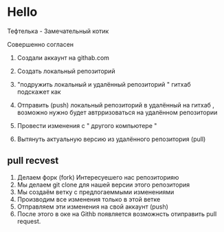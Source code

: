 # Hello

Тефтелька - Замечательный котик 

Совершенно согласен


1. Создали аккаунт на githab.com

2. Создать локальный репозиторий 

3. "подружить локальный и удалённый репозиторий " гитхаб подскажет как 

4. Отправить (push)  локальный  репозиторий в удалённый на гитхаб , возможно нужно будет автрризоваться на удалённом репозитории 

5. Провести изменения  с " другого компьютере "

6. Вытянуть актуальную версию из удалённого репозитория (pull)

 ##    pull recvest 


 1. Делаем форк (fork)   Интересуешего нас репозиторияю 
 2. Мы делаем git clone для нашей версии этого репозитория 
 3. Мы создаём ветку с предлогаеммыми изменениями 
 4. Производим все изменения только в этой ветке 
 5. Отправляем эти изменения на свой аккаунт (push)
 6. После этого в оке на  Githb появляется возможнсть отиправить pull request.